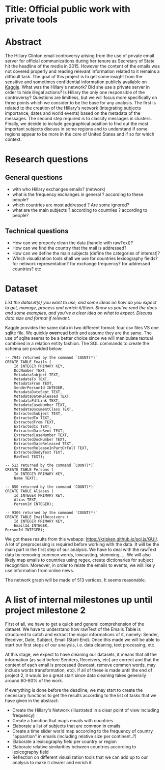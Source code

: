 # Title: Official public work with private tools

# Abstract

The Hillary Clinton email controversy arising from the use of private email server for official communications during her tenure as Secretary of State hit the headline of the media in 2015. However the content of the emails was not covered properly and reading relevant information related to it remains a difficult task. The goal of this project is to get some insight from the sensitive and sometimes confidential information publicly available on [Kaggle](https://www.kaggle.com/kaggle/hillary-clinton-emails). What was the Hillary's network? Did she use a private server in order to hide illegal actions? Is Hillary the only one responsible of the controversy? Questions are limitless, but we will focus more specifically on three points which we consider to be the base for any analysis. The first is related to the creation of the Hillary's network (integrating subjects importance, dates and world events) based on the metadata of the messages. The second step required is to classify messages in clusters. Finally, we decide to include geographical position to find out the most important subjects discuss in some regions and to understand if some regions appear to be more in the core of United States and if so for which context.



# Research questions

## General questions
- with who Hillary exchanges emails? (network)
- what is the frequency exchanges in general ? according to these people?
- which countries are most addressed ? Are some ignored?
- what are the main subjects ? according to countries ? according to people?

## Technical questions
- How can we properly clean the data (handle with rawText)?
- How can we find the country that the mail is addressed?
- How can we define the main subjects (define the categories of interest)?
- Which visualization tools shall we use for countries lexicography fields? for network representation? for exchange frequency? for addressed countries? etc


# Dataset

_List the dataset(s) you want to use, and some ideas on how do you expect to get, manage, process and enrich it/them. Show us you've read the docs and some examples, and you've a clear idea on what to expect. Discuss data size and format if relevant._

Kaggle provides the same data in two different format: four csv files VS one sqlite file. We quickly **over**read both and assume they are the same. The use of sqlite seems to be a better choice since we will manipulate textual combined in a relation entity fashion. The SQL commands to create the schema are provided below:

    -- 7945 returned by the command `COUNT(*)`
    CREATE TABLE Emails (
        Id INTEGER PRIMARY KEY,
        DocNumber TEXT,
        MetadataSubject TEXT,
        MetadataTo TEXT,
        MetadataFrom TEXT,
        SenderPersonId INTEGER,
        MetadataDateSent TEXT,
        MetadataDateReleased TEXT,
        MetadataPdfLink TEXT,
        MetadataCaseNumber TEXT,
        MetadataDocumentClass TEXT,
        ExtractedSubject TEXT,
        ExtractedTo TEXT,
        ExtractedFrom TEXT,
        ExtractedCc TEXT,
        ExtractedDateSent TEXT,
        ExtractedCaseNumber TEXT,
        ExtractedDocNumber TEXT,
        ExtractedDateReleased TEXT,
        ExtractedReleaseInPartOrFull TEXT,
        ExtractedBodyText TEXT,
        RawText TEXT);

    -- 513 returned by the command `COUNT(*)`
    CREATE TABLE Persons (
        Id INTEGER PRIMARY KEY,
        Name TEXT);

    -- 850 returned by the command `COUNT(*)`
    CREATE TABLE Aliases (
        Id INTEGER PRIMARY KEY,
        Alias TEXT,
        PersonId INTEGER);

    -- 9306 returned by the command `COUNT(*)`
    CREATE TABLE EmailReceivers (
        Id INTEGER PRIMARY KEY,
        EmailId INTEGER,
    PersonId INTEGER);

We got these results from this webapp: <https://kripken.github.io/sql.js/GUI/>. A lot of preprocessing is required before working with the data. It will be the main part in the first step of our analysis. We have to deal with the rawText data by removing common words, lowcasting, stemming, ... We will also likely map emails to countries using regex, create dictionaries for subject recognition. Moreover, in order to relate the emails to events, we will likely use information from online news.

The network graph will be made of 513 vertices. It seems reasonable.

# A list of internal milestones up until project milestone 2

First of all, we have to get a quick and general comprehension of the dataset. We have to understand how rawText of the Emails Table is structured to catch and extract the major informations of it, namely: Sender, Receiver, Date, Subject, Email (Start-End). Once this made we will be able to start our first steps of our analysis, i.e. data cleaning, text processing, etc.

At this stage, we expect to have cleaning our datasets, it means that all the information (as said before Senders, Receivers, etc) are correct and that the content of each email is processed (lowcast, remove common words, may include words transformation, etc). If all of these is made until the end of project 2, it would be a great start since data cleaning takes generally around 60-80% of the work.

If everything is done before the deadline, we may start to create the necessary functions to get the results according to the list of tasks that we have given in the abstract:

- Create the Hillary's Network (illustrated in a clear point of view including frequency)
- Create a function that maps emails with countries
- Elaborate a list of subjects that are common in emails
- Create a time slider world map according to the frequency of country "apparition" in emails (including relative size per continent..?)
- Elaborate a lexicography field per country or region
- Elaborate relative similarities between countries according to lexicography field
- Reflection on different visualization tools that we can add up to our analysis to make it clearer and enrich it
